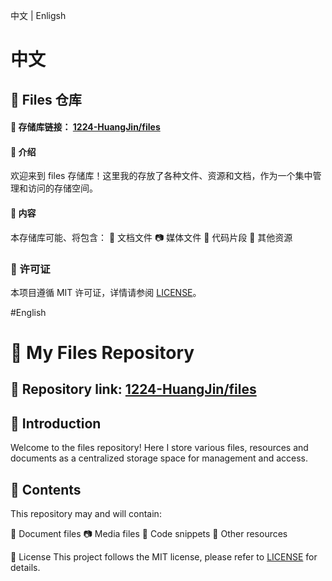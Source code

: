 中文 | Enligsh

# 中文
## 📁 Files 仓库

#### 📌 存储库链接： [1224-HuangJin/files](https://github.com/1224-HuangJin/files)

#### 🌟 介绍
欢迎来到 files 存储库！这里我的存放了各种文件、资源和文档，作为一个集中管理和访问的存储空间。

#### 📂 内容
本存储库可能、将包含：
📜 文档文件
📷 媒体文件
📄 代码片段
🔧 其他资源

### 📜 许可证
本项目遵循 MIT 许可证，详情请参阅 [LICENSE](https://github.com/1224-HuangJin/files?tab=License-2-ov-file)。

#English
# 📁 My Files Repository

## 📌 Repository link: [1224-HuangJin/files](https://github.com/1224-HuangJin/files)

## 🌟 Introduction
Welcome to the files repository! Here I store various files, resources and documents as a centralized storage space for management and access.

## 📂 Contents
This repository may and will contain:

📜 Document files
📷 Media files
📄 Code snippets
🔧 Other resources

📜 License
This project follows the MIT license, please refer to [LICENSE](https://github.com/1224-HuangJin/files?tab=MIT-1-ov-file) for details.
